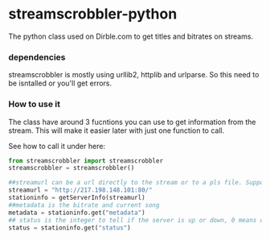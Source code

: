 streamscrobbler-python
======================

The python class used on Dirble.com to get titles and bitrates on streams.


### dependencies
streamscrobbler is mostly using urllib2, httplib and urlparse. So this need to be isntalled or you'll get errors.


### How to use it
The class have around 3 fucntions you can use to get information from the stream. This will make it easier later with just one function to call.

See how to call it under here:
```Python
from streamscrobbler import streamscrobbler
streamscrobbler = streamscrobbler()

##streamurl can be a url directly to the stream or to a pls file. Support for m3u is coming soon.
streamurl = "http://217.198.148.101:80/"
stationinfo = getServerInfo(streamurl)
##metadata is the bitrate and current song
metadata = stationinfo.get("metadata")
## status is the integer to tell if the server is up or down, 0 means down, 1 up, 2 means up but also got metadata.
status = stationinfo.get("status")
```